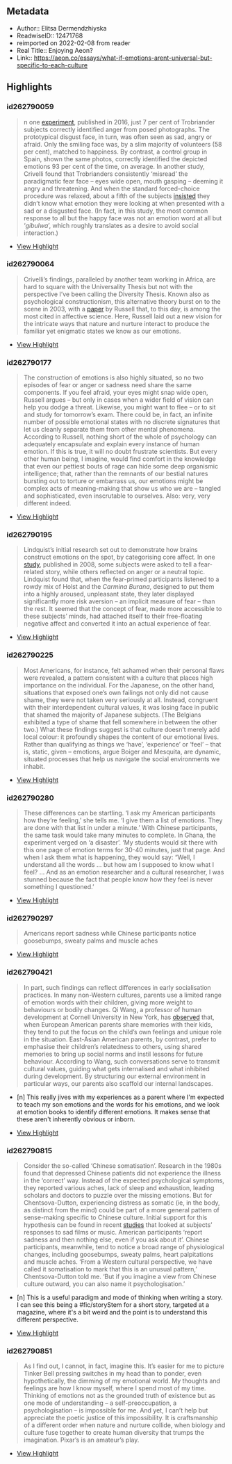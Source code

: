 ## Metadata
- Author:: Elitsa Dermendzhiyska
- ReadwiseID:: 12471768
- reimported on 2022-02-08 from reader
- Real Title:: Enjoying Aeon?
- Link:: https://aeon.co/essays/what-if-emotions-arent-universal-but-specific-to-each-culture

## Highlights

### id262790059

> n one [experiment](https://psycnet.apa.org/record/2016-19236-001), published in 2016, just 7 per cent of Trobriander subjects correctly identified anger from posed photographs. The prototypical disgust face, in turn, was often seen as sad, angry or afraid. Only the smiling face was, by a slim majority of volunteers (58 per cent), matched to happiness. By contrast, a control group in Spain, shown the same photos, correctly identified the depicted emotions 93 per cent of the time, on average. In another study, Crivelli found that Trobrianders consistently ‘misread’ the paradigmatic fear face – eyes wide open, mouth gasping – deeming it angry and threatening. And when the standard forced-choice procedure was relaxed, about a fifth of the subjects [insisted](https://pubmed.ncbi.nlm.nih.gov/27736108/) they didn’t know what emotion they were looking at when presented with a sad or a disgusted face. (In fact, in this study, the most common response to all but the happy face was not an emotion word at all but ‘*gibulwa*’, which roughly translates as a desire to avoid social interaction.)

 * [View Highlight](https://read.readwise.io/read/01fqy6knpss7geygvr2rbqpez0)

### id262790064

> Crivelli’s findings, paralleled by another team working in Africa, are hard to square with the Universality Thesis but not with the perspective I’ve been calling the Diversity Thesis. Known also as psychological constructionism, this alternative theory burst on to the scene in 2003, with a [paper](https://pubmed.ncbi.nlm.nih.gov/12529060/) by Russell that, to this day, is among the most cited in affective science. Here, Russell laid out a new vision for the intricate ways that nature and nurture interact to produce the familiar yet enigmatic states we know as our emotions.

 * [View Highlight](https://read.readwise.io/read/01fqy6m1t8wrnkcad37qnzpe59)

### id262790177

> The construction of emotions is also highly situated, so no two episodes of fear or anger or sadness need share the same components. If you feel afraid, your eyes might snap wide open, Russell argues – but only in cases when a wider field of vision can help you dodge a threat. Likewise, you might want to flee – or to sit and study for tomorrow’s exam. There could be, in fact, an infinite number of possible emotional states with no discrete signatures that let us cleanly separate them from other mental phenomena. According to Russell, nothing short of the whole of psychology can adequately encapsulate and explain every instance of human emotion. If this is true, it will no doubt frustrate scientists. But every other human being, I imagine, would find comfort in the knowledge that even our pettiest bouts of rage can hide some deep organismic intelligence; that, rather than the remnants of our bestial natures bursting out to torture or embarrass us, our emotions might be complex acts of meaning-making that show us who we are – tangled and sophisticated, even inscrutable to ourselves. Also: very, very different indeed.

 * [View Highlight](https://read.readwise.io/read/01fqy6p6gdx1wp0jcz9w4hxe70)

### id262790195

> Lindquist’s initial research set out to demonstrate how brains construct emotions on the spot, by categorising core affect. In one [study](https://pubmed.ncbi.nlm.nih.gov/18947355/), published in 2008, some subjects were asked to tell a fear-related story, while others reflected on anger or a neutral topic. Lindquist found that, when the fear-primed participants listened to a rowdy mix of Holst and the *Carmina Burana*, designed to put them into a highly aroused, unpleasant state, they later displayed significantly more risk aversion – an implicit measure of fear – than the rest. It seemed that the concept of fear, made more accessible to these subjects’ minds, had attached itself to their free-floating negative affect and converted it into an actual experience of fear.

 * [View Highlight](https://read.readwise.io/read/01fqy6q3qy51s8ys7j5c18kmct)

### id262790225

> Most Americans, for instance, felt ashamed when their personal flaws were revealed, a pattern consistent with a culture that places high importance on the individual. For the Japanese, on the other hand, situations that exposed one’s own failings not only did not cause shame, they were not taken very seriously at all. Instead, congruent with their interdependent cultural values, it was losing face in public that shamed the majority of Japanese subjects. (The Belgians exhibited a type of shame that fell somewhere in between the other two.) What these findings suggest is that culture doesn’t merely add local colour: it profoundly shapes the content of our emotional lives. Rather than qualifying as things we ‘have’, ‘experience’ or ‘feel’ – that is, static, given – emotions, argue Boiger and Mesquita, are dynamic, situated processes that help us navigate the social environments we inhabit.

 * [View Highlight](https://read.readwise.io/read/01fqy6qxqqt79vv6vp2gh1fxp9)

### id262790280

> These differences can be startling. ‘I ask my American participants how they’re feeling,’ she tells me. ‘I give them a list of emotions. They are done with that list in under a minute.’ With Chinese participants, the same task would take many minutes to complete. In Ghana, the experiment verged on ‘a disaster’. ‘My students would sit there with this one page of emotion terms for 30-40 minutes, just that page. And when I ask them what is happening, they would say: “Well, I understand all the words … but how am I supposed to know what I feel? … And as an emotion researcher and a cultural researcher, I was stunned because the fact that people know how they feel is never something I questioned.’

 * [View Highlight](https://read.readwise.io/read/01fqy6s6nads5d0ntmnptbnycp)

### id262790297

> Americans report sadness while Chinese participants notice goosebumps, sweaty palms and muscle aches

 * [View Highlight](https://read.readwise.io/read/01fqy6szbx4bcd2hk7j052h0nd)

### id262790421

> In part, such findings can reflect differences in early socialisation practices. In many non-Western cultures, parents use a limited range of emotion words with their children, giving more weight to behaviours or bodily changes. Qi Wang, a professor of human development at Cornell University in New York, has [observed](https://journals.sagepub.com/doi/10.1177/1750698016645238) that, when European American parents share memories with their kids, they tend to put the focus on the child’s own feelings and unique role in the situation. East-Asian American parents, by contrast, prefer to emphasise their children’s relatedness to others, using shared memories to bring up social norms and instil lessons for future behaviour. According to Wang, such conversations serve to transmit cultural values, guiding what gets internalised and what inhibited during development. By structuring our external environment in particular ways, our parents also scaffold our internal landscapes.

- [n] This really jives with my experiences as a parent where I'm expected to teach my son emotions and the words for his emotions, and we look at emotion books to identify different emotions. It makes sense that these aren't inherently obvious or inborn.

 * [View Highlight](https://read.readwise.io/read/01fqy6tajchk4d7h5rqaw8pb11)

### id262790815

> Consider the so-called ‘Chinese somatisation’. Research in the 1980s found that depressed Chinese patients did not experience the illness in the ‘correct’ way. Instead of the expected psychological symptoms, they reported various aches, lack of sleep and exhaustion, leading scholars and doctors to puzzle over the missing emotions. But for Chentsova-Dutton, experiencing distress as somatic (ie, in the body, as distinct from the mind) could be part of a more general pattern of sense-making specific to Chinese culture. Initial support for this hypothesis can be found in recent [studies](https://doi.apa.org/doiLanding?doi=10.1037/a0018534) that looked at subjects’ responses to sad films or music. American participants ‘report sadness and then nothing else, even if you ask about it’. Chinese participants, meanwhile, tend to notice a broad range of physiological changes, including goosebumps, sweaty palms, heart palpitations and muscle aches. ‘From a Western cultural perspective, we have called it somatisation to mark that this is an unusual pattern,’ Chentsova-Dutton told me. ‘But if you imagine a view from Chinese culture outward, you can also name it psychologisation.’

- [n] This is a useful paradigm and mode of thinking when writing a story. I can see this being a #fic/storyStem for a short story, targeted at a magazine, where it's a bit weird and the point is to understand this different perspective.

 * [View Highlight](https://read.readwise.io/read/01fqy6x5nc4ydvj01t56y9zbmg)

### id262790851

> As I find out, I cannot, in fact, imagine this. It’s easier for me to picture Tinker Bell pressing switches in my head than to ponder, even hypothetically, the dimming of my emotional world. My thoughts and feelings are how I know myself, where I spend most of my time. Thinking of emotions not as the grounded truth of existence but as one mode of understanding – a self-preoccupation, a psychologisation – is impossible for me. And yet, I can’t help but appreciate the poetic justice of this impossibility. It is craftsmanship of a different order when nature and nurture collide, when biology and culture fuse together to create human diversity that trumps the imagination. Pixar’s is an amateur’s play.

 * [View Highlight](https://read.readwise.io/read/01fqy6xvexhezj6qa9g0aw6s5y)
